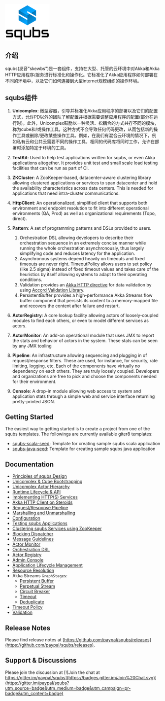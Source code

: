 ![image](img/squbs-logo-transparent.png)

## 介绍

squbs(发音"skewbs")是一套组件，支持在大型、托管的云环境中对Akka和Akka HTTP应用程序/服务进行标准化和操作化。它标准化了Akka应用程序如何部署在不同的环境中，以及它们如何连接到大型internet规模组织的操作环境。

## squbs组件

1. **Unicomplex**: 微型容器，引导并标准化Akka应用程序的部署以及它们的配置方式，允许PD以外的团队了解配置并根据需要调整应用程序的配置(部分在运行时)。此外，Unicomplex鼓励以一种灵活、松耦合的方式共存不同的模块，称为cube和/或操作工具，这种方式不会导致任何代码更改，从而包括新的操作工具或删除/更改某些操作工具。例如，在我们有混合云环境的情况下，例如私有云和公共云需要不同的操作工具，相同的代码库将同时工作，允许在部署时添加特定于环境的工具。

2. **TestKit**: Used to help test applications written for squbs, or even Akka applications altogether. It provides unit test and small scale load testing facilities that can be run as part of CI.

3. **ZKCluster**: A ZooKeeper-based, datacenter-aware clustering library allowing clustered applications or services to span datacenter and hold the availability characteristics across data centers. This is needed for applications that need intra-cluster communications.

4. **HttpClient**: An operationalized, simplified client that supports both environment and endpoint resolution to fit into different operational environments (QA, Prod) as well as organizational requirements (Topo, direct).

5. **Pattern**: A set of programming patterns and DSLs provided to users.
   1. Orchestration DSL allowing developers to describe their orchestration sequence in an extremely concise manner while running the whole orchestration asynchronously, thus largely simplifying code and reduces latency for the application.
   2. Asynchronous systems depend heavily on timeouts and fixed timeouts are never right. TimeoutPolicy allows users to set policy (like 2.5 sigma) instead of fixed timeout values and takes care of the heuristics by itself allowing systems to adapt to their operating conditions.
   3. Validation provides an [Akka HTTP directive](http://doc.akka.io/docs/akka-http/current/scala/http/routing-dsl/directives/index.html) for data validation by using [Accord Validation Library](http://wix.github.io/accord/).
   4. PersistentBuffer provides a high-performance Akka Streams flow buffer component that persists its content to a memory-mapped file and recovers the content after failure and restart.

6. **ActorRegistry**: A core lookup facility allowing actors of loosely-coupled modules to find each others, or even to model different services as actors.

7. **ActorMonitor**: An add-on operational module that uses JMX to report the stats and behavior of actors in the system. These stats can be seen by any JMX tooling

8. **Pipeline**: An infrastructure allowing sequencing and plugging in of request/response filters. These are used, for instance, for security, rate limiting, logging, etc.
Each of the components have virtually no dependency on each others. They are truly loosely coupled. Developers and organizations are free to pick and choose the components needed for their environment.

9. **Console**: A drop-in module allowing web access to system and application stats through a simple web and service interface returning pretty-printed JSON.

## Getting Started

The easiest way to getting started is to create a project from one of the squbs templates. The followings are currently available giter8 templates:

* [squbs-scala-seed](https://github.com/paypal/squbs-scala-seed.g8): Template for creating sample squbs scala application
* [squbs-java-seed](https://github.com/paypal/squbs-java-seed.g8): Template for creating sample squbs java application

## Documentation

* [Principles of squbs Design](principles_of_the_squbs_design.md)
* [Unicomplex & Cube Bootstrapping](bootstrap.md)
* [Unicomplex Actor Hierarchy](actor-hierarchy.md)
* [Runtime Lifecycle & API](lifecycle.md)
* [Implementing HTTP(S) Services](http-services.md)
* [Akka HTTP Client on Steroids](httpclient.md)
* [Request/Response Pipeline](pipeline.md)
* [Marshalling and Unmarshalling](marshalling.md)
* [Configuration](configuration.md)
* [Testing squbs Applications](testing.md)
* [Clustering squbs Services using ZooKeeper](zkcluster.md)
* [Blocking Dispatcher](blocking-dispatcher.md)
* [Message Guidelines](messages.md)
* [Actor Monitor](monitor.md)
* [Orchestration DSL](orchestration_dsl.md)
* [Actor Registry](registry.md)
* [Admin Console](console.md)
* [Application Lifecycle Management](packaging.md)
* [Resource Resolution](resolver.md)
* Akka Streams `GraphStage`s:
    * [Persistent Buffer](persistent-buffer.md)
    * [Perpetual Stream](streams-lifecycle.md)
    * [Circuit Breaker](circuitbreaker.md)
    * [Timeout](flow-timeout.md)
    * [Deduplicate](deduplicate.md)
* [Timeout Policy](timeoutpolicy.md)
* [Validation](validation.md)

## Release Notes

Please find release notes at [https://github.com/paypal/squbs/releases](https://github.com/paypal/squbs/releases).

## Support & Discussions

Please join the discussion at  [![Join the chat at https://gitter.im/paypal/squbs](https://badges.gitter.im/Join%20Chat.svg)](https://gitter.im/paypal/squbs?utm_source=badge&utm_medium=badge&utm_campaign=pr-badge&utm_content=badge)